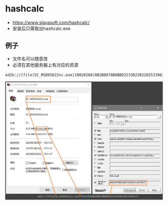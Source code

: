 # hashcalc
* https://www.slavasoft.com/hashcalc/
* 安装后只需取出hashcalc.exe

## 例子
* 文件名可以随意改
* 必须在其他服务器上有对应的资源
```
ed2k://|file|SC_MSDOS622sc.exe|10020288|0B2B0878B8BBD2233D23022EE5339637|/
```
![](../resources/hashcalc.jpg)







































                             
